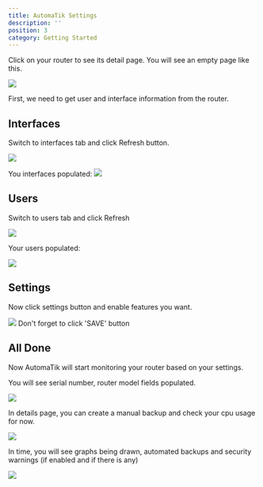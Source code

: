 ```yaml
---
title: AutomaTik Settings
description: ''
position: 3
category: Getting Started
---
```


Click on your router to see its detail page.
You will see an empty page like this.

<img src="ss/settings.png">

First, we need to get user and interface information from the router.

## Interfaces

Switch to interfaces tab and click Refresh button.

<img src="ss/interface_refresh.png">

You interfaces populated:
<img src="ss/interface_refreshed.png">

## Users

Switch to users tab and click Refresh

<img src="ss/user_refresh.png">

Your users populated:

<img src="ss/user_refreshed.png">

## Settings

Now click settings button and enable features you want.


<img src="ss/settings_checked.png">


<alert type="warning">
Don't forget to click 'SAVE' button
</alert>


## All Done

Now AutomaTik will start monitoring your router based on your settings.

You will see serial number, router model fields populated.

<img src="ss/first_check.png">

In details page, you can create a manual backup and check your cpu usage for now.

<img src="ss/backup_profile.png">

In time, you will see graphs being drawn, automated backups and security warnings (if enabled and if there is any)

<img src="ss/graphs.png">